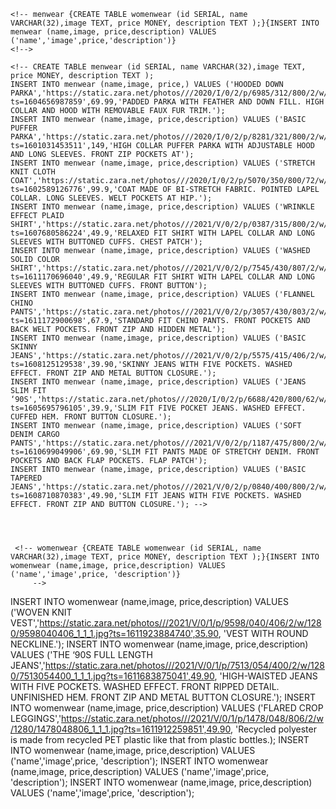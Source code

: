 


    <!-- menwear {CREATE TABLE womenwear (id SERIAL, name VARCHAR(32),image TEXT, price MONEY, description TEXT );}{INSERT INTO menwear (name,image, price,description) VALUES ('name','image',price,'description')}
    <!-->

    <!-- CREATE TABLE menwear (id SERIAL, name VARCHAR(32),image TEXT, price MONEY, description TEXT );
    INSERT INTO menwear (name,image, price,) VALUES ('HOODED DOWN PARKA','https://static.zara.net/photos///2020/I/0/2/p/6985/312/800/2/w/1280/6985312800_1_1_1.jpg?ts=1604656987859',69.99,'PADDED PARKA WITH FEATHER AND DOWN FILL. HIGH COLLAR AND HOOD WITH REMOVABLE FAUX FUR TRIM.');
    INSERT INTO menwear (name,image, price,description) VALUES ('BASIC PUFFER PARKA','https://static.zara.net/photos///2020/I/0/2/p/8281/321/800/2/w/1280/8281321800_1_1_1.jpg?ts=1601031453511',149,'HIGH COLLAR PUFFER PARKA WITH ADJUSTABLE HOOD AND LONG SLEEVES. FRONT ZIP POCKETS AT');
    INSERT INTO menwear (name,image, price,description) VALUES ('STRETCH KNIT CLOTH COAT','https://static.zara.net/photos///2020/I/0/2/p/5070/350/800/72/w/1280/5070350800_2_1_1.jpg?ts=1602589126776',99.9,'COAT MADE OF BI-STRETCH FABRIC. POINTED LAPEL COLLAR. LONG SLEEVES. WELT POCKETS AT HIP.');
    INSERT INTO menwear (name,image, price,description) VALUES ('WRINKLE EFFECT PLAID SHIRT','https://static.zara.net/photos///2021/V/0/2/p/0387/315/800/2/w/1280/0387315800_2_1_1.jpg?ts=1607680586224',49.9,'RELAXED FIT SHIRT WITH LAPEL COLLAR AND LONG SLEEVES WITH BUTTONED CUFFS. CHEST PATCH');
    INSERT INTO menwear (name,image, price,description) VALUES ('WASHED SOLID COLOR SHIRT','https://static.zara.net/photos///2021/V/0/2/p/7545/430/807/2/w/1280/7545430807_2_1_1.jpg?ts=1611170696040',49.9,'REGULAR FIT SHIRT WITH LAPEL COLLAR AND LONG SLEEVES WITH BUTTONED CUFFS. FRONT BUTTON');
    INSERT INTO menwear (name,image, price,description) VALUES ('FLANNEL CHINO PANTS','https://static.zara.net/photos///2021/V/0/2/p/3057/430/803/2/w/1280/3057430803_1_1_1.jpg?ts=1611172900698',67.9,'STANDARD FIT CHINO PANTS. FRONT POCKETS AND BACK WELT POCKETS. FRONT ZIP AND HIDDEN METAL');
    INSERT INTO menwear (name,image, price,description) VALUES ('BASIC SKINNY JEANS','https://static.zara.net/photos///2021/V/0/2/p/5575/415/406/2/w/1280/5575415406_1_1_1.jpg?ts=1608125129538',39.90,'SKINNY JEANS WITH FIVE POCKETS. WASHED EFFECT. FRONT ZIP AND METAL BUTTON CLOSURE.');
    INSERT INTO menwear (name,image, price,description) VALUES ('JEANS SLIM FIT ‘90S','https://static.zara.net/photos///2020/I/0/2/p/6688/420/800/62/w/1280/6688420800_1_1_1.jpg?ts=1605695796105',39.9,'SLIM FIT FIVE POCKET JEANS. WASHED EFFECT. CUFFED HEM. FRONT BUTTON CLOSURE.');
    INSERT INTO menwear (name,image, price,description) VALUES ('SOFT DENIM CARGO PANTS','https://static.zara.net/photos///2021/V/0/2/p/1187/475/800/2/w/1280/1187475800_1_1_1.jpg?ts=1610699049906',69.90,'SLIM FIT PANTS MADE OF STRETCHY DENIM. FRONT POCKETS AND BACK FLAP POCKETS. FLAP PATCH');
    INSERT INTO menwear (name,image, price,description) VALUES ('BASIC TAPERED JEANS','https://static.zara.net/photos///2021/V/0/2/p/0840/400/800/2/w/1280/0840400800_1_1_1.jpg?ts=1608710870383',49.90,'SLIM FIT JEANS WITH FIVE POCKETS. WASHED EFFECT. FRONT ZIP AND BUTTON CLOSURE.'); -->




     <!-- womenwear {CREATE TABLE womenwear (id SERIAL, name VARCHAR(32),image TEXT, price MONEY, description TEXT );}{INSERT INTO womenwear (name,image, price,description) VALUES ('name','image',price, 'description')}
         -->

INSERT INTO womenwear (name,image, price,description) VALUES ('WOVEN KNIT VEST','https://static.zara.net/photos///2021/V/0/1/p/9598/040/406/2/w/1280/9598040406_1_1_1.jpg?ts=1611923884740',35.90, 'VEST WITH ROUND NECKLINE.');
INSERT INTO womenwear (name,image, price,description) VALUES ('THE ‘90S FULL LENGTH JEANS','https://static.zara.net/photos///2021/V/0/1/p/7513/054/400/2/w/1280/7513054400_1_1_1.jpg?ts=1611683875041',49.90, 'HIGH-WAISTED JEANS WITH FIVE POCKETS. WASHED EFFECT. FRONT RIPPED DETAIL. UNFINISHED HEM. FRONT ZIP AND METAL BUTTON CLOSURE.');
INSERT INTO womenwear (name,image, price,description) VALUES ('FLARED CROP LEGGINGS','https://static.zara.net/photos///2021/V/0/1/p/1478/048/806/2/w/1280/1478048806_1_1_1.jpg?ts=1611912259851',49.90, 'Recycled polyester is made from recycled PET plastic like that from plastic bottles.);
INSERT INTO womenwear (name,image, price,description) VALUES ('name','image',price, 'description');
INSERT INTO womenwear (name,image, price,description) VALUES ('name','image',price, 'description');
INSERT INTO womenwear (name,image, price,description) VALUES ('name','image',price, 'description');
